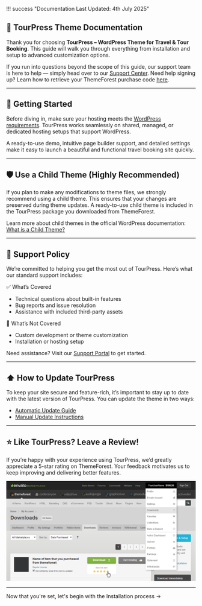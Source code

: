 !!! success "Documentation Last Updated: 4th July 2025"

## 🎒 TourPress Theme Documentation

Thank you for choosing **TourPress – WordPress Theme for Travel & Tour Booking**. This guide will walk you through everything from installation and setup to advanced customization options.

If you run into questions beyond the scope of this guide, our support team is here to help — simply head over to our [Support Center](https://support.inspirythemes.com/). Need help signing up? Learn how to retrieve your ThemeForest purchase code [here](https://support.inspirythemes.com/knowledgebase/how-to-get-themeforest-item-purchase-code/).

---

## 🚩 Getting Started

Before diving in, make sure your hosting meets the [WordPress requirements](https://wordpress.org/about/requirements/). TourPress works seamlessly on shared, managed, or dedicated hosting setups that support WordPress.

A ready-to-use demo, intuitive page builder support, and detailed settings make it easy to launch a beautiful and functional travel booking site quickly.

---

## 🛡️ Use a Child Theme (Highly Recommended)

If you plan to make any modifications to theme files, we strongly recommend using a child theme. This ensures that your changes are preserved during theme updates. A ready-to-use child theme is included in the TourPress package you downloaded from ThemeForest.

Learn more about child themes in the official WordPress documentation: [What is a Child Theme?](https://codex.wordpress.org/Child_Themes)

---

## 💬 Support Policy

We’re committed to helping you get the most out of TourPress. Here’s what our standard support includes:

✅ What’s Covered

- Technical questions about built-in features  
- Bug reports and issue resolution  
- Assistance with included third-party assets

🚫 What’s Not Covered

- Custom development or theme customization  
- Installation or hosting setup

Need assistance? Visit our [Support Portal](https://support.inspirythemes.com/ask-question/) to get started.

---

## ⬆️ How to Update TourPress

To keep your site secure and feature-rich, it’s important to stay up to date with the latest version of TourPress. You can update the theme in two ways:

- [Automatic Update Guide](https://support.inspirythemes.com/knowledgebase/update-theme-automatically/)  
- [Manual Update Instructions](https://support.inspirythemes.com/knowledgebase/update-theme-manually/)

---

## ⭐️ Like TourPress? Leave a Review!

If you’re happy with your experience using TourPress, we’d greatly appreciate a 5-star rating on ThemeForest. Your feedback motivates us to keep improving and delivering better features.

![How to Rate](img/how-to-rate-theme.png)

---

Now that you're set, let's begin with the Installation process →
